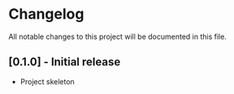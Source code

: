 # Changelog

All notable changes to this project will be documented in this file.

## [0.1.0] - Initial release
- Project skeleton
